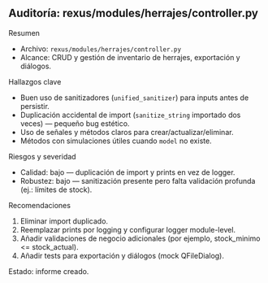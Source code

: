 ## Auditoría: rexus/modules/herrajes/controller.py

Resumen
- Archivo: `rexus/modules/herrajes/controller.py`
- Alcance: CRUD y gestión de inventario de herrajes, exportación y diálogos.

Hallazgos clave
- Buen uso de sanitizadores (`unified_sanitizer`) para inputs antes de persistir.
- Duplicación accidental de import (`sanitize_string` importado dos veces) — pequeño bug estético.
- Uso de señales y métodos claros para crear/actualizar/eliminar.
- Métodos con simulaciones útiles cuando `model` no existe.

Riesgos y severidad
- Calidad: bajo — duplicación de import y prints en vez de logger.
- Robustez: bajo — sanitización presente pero falta validación profunda (ej.: límites de stock).

Recomendaciones
1. Eliminar import duplicado.
2. Reemplazar prints por logging y configurar logger module-level.
3. Añadir validaciones de negocio adicionales (por ejemplo, stock_minimo <= stock_actual).
4. Añadir tests para exportación y diálogos (mock QFileDialog).

Estado: informe creado.
